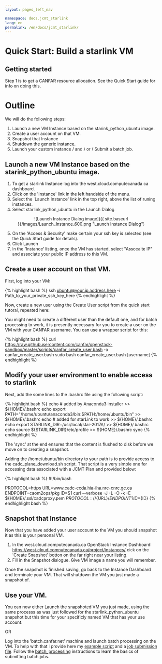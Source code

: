 ```yaml
---
layout: pages_left_nav

namespace: docs.jcmt_starlink
lang: en
permalink: /en/docs/jcmt_starlink/
---
```


# Quick Start: Build a starlink VM

## Getting started

Step 1 is to get a CANFAR resource allocation. See the Quick Start guide for info on doing this.

# Outline

We will do the following steps:

1. Launch a new VM Instance based on the starink_python_ubuntu image.
2. Create a user account on that VM.
3. Snapshot that Instance
4. Shutdown the generic instance.
5. Launch your custom instance / and / or / Submit a batch job.

## Launch a new VM Instance based on the starink_python_ubuntu image.

1. To get a starlink Instance log into the west.cloud.computecanada.ca dashboard.
1. Click on the 'Instance' link in the left handside of the menu.
1. Select the 'Launch Instance' link in the top right, above the list of runing instances.
1. Select starlink_python_ubuntu in the Launch Dialog:

<span style="display:block;text-align:center">![Launch Instance Dialog image]({{ site.baseurl }}/images/Launch_Instance_600.png "Launch Instance Dialog")</span>

5. On the 'Access & Security' make certain your ssh key is selected (see the Quick Start guide for details).
6. Click Launch
7. In the 'Instance' listing, once the VM has started, select "Assocaite IP" and associate your public IP address to this VM.

## Create a user account on that VM.

First, log into your VM:

<div class="shell">

{% highlight bash %}
ssh ubuntu@your.ip.address.here -i Path_to_your_private_ssh_key_here
{% endhighlight %}

</div>

Now, create a new user using the Create User script from the quick start tutoral, repeated here:

You might need to create a different user than the default one, and for batch processing to work, it is presently necessary for you to create a user on the VM with your CANFAR username. You can use a wrapper script for this:

<div class="shell">

{% highlight bash %}
curl https://raw.githubusercontent.com/canfar/openstack-sandbox/master/scripts/canfar_create_user.bash -o canfar_create_user.bash
sudo bash canfar_create_user.bash [username]
{% endhighlight %}

</div>

## Modify your user environment to enable access to starlink

Next, add the some lines to the .bashrc file using the following script:

<div class="shell">
 
 {% highlight bash %}
  echo # added by Anaconda3 installer >> ${HOME}/.bashrc
  echo export PATH="/home/ubuntu/anaconda3/bin:\$PATH:/home/ubuntu/bin"  >> ${HOME}/.bashrc
  echo # added for starLink to work >> ${HOME}/.bashrc
  echo export STARLINK_DIR=/usr/local/star-2017A/ >> ${HOME}/.bashrc
  echo source \${STARLINK_DIR}/etc/profile >> ${HOME}/.bashrc
  sync
  {% endhighlight %}
 
 </div>
 
 The 'sync' at the end ensures that the content is flushed to disk before we move on to creating a snapshot.  
 
 Adding the /home/ubuntu/bin directory to your path is to provide access to the cadc_plane_download.sh script. That script is a very simple one for accessing data associated with a JCMT Plan and provided below:
 
 <div class="code">
 {% highlight bash %}
#!/bin/bash

PROTOCOL=https
URL=www.cadc-ccda.hia-iha.nrc-cnrc.gc.ca
ENDPOINT=caom2ops/pkg
ID=$1
curl --verbose -J -L -O -k -E ${HOME}/.ssl/cadcproxy.pem  ${PROTOCOL}://${URL}/${ENDPOINT}?ID=${ID} 
{% endhighlight bash %}
</div>
 
 ## Snapshot that Instance
 Now that you have added your user account to the VM you should snapshot it as this is your personal VM.  

1. In the west.cloud.computecanada.ca OpenStack Instance Dashboard https://west.cloud.computecanada.ca/project/instances/ cick on the 'Create Snapshot' botton on the far right near your listing.
2. Fill in the Snapshot dialogue. Give VM image a name you will remember.

Once the snapshot is finished saving, go back to the Instance Dashboard and terminate your VM. That will shutdown the VM you just made a snapshot of.

## Use your VM.

You can now either Launch the snapshoted VM you just made, using the same processs as was just followed for the starlink_python_ubuntu snapshot but this time for your specificly named VM that has your use account.

OR

Log into the 'batch.canfar.net' machine and launch batch processing on the VM. To help with that I provide here my [example script](starlink_process.sh) and a [job submission file](starlink_job.in). Follow the [batch_processing](../batch_processing_en.md) instructions to learn the basics of submitting batch jobs.
